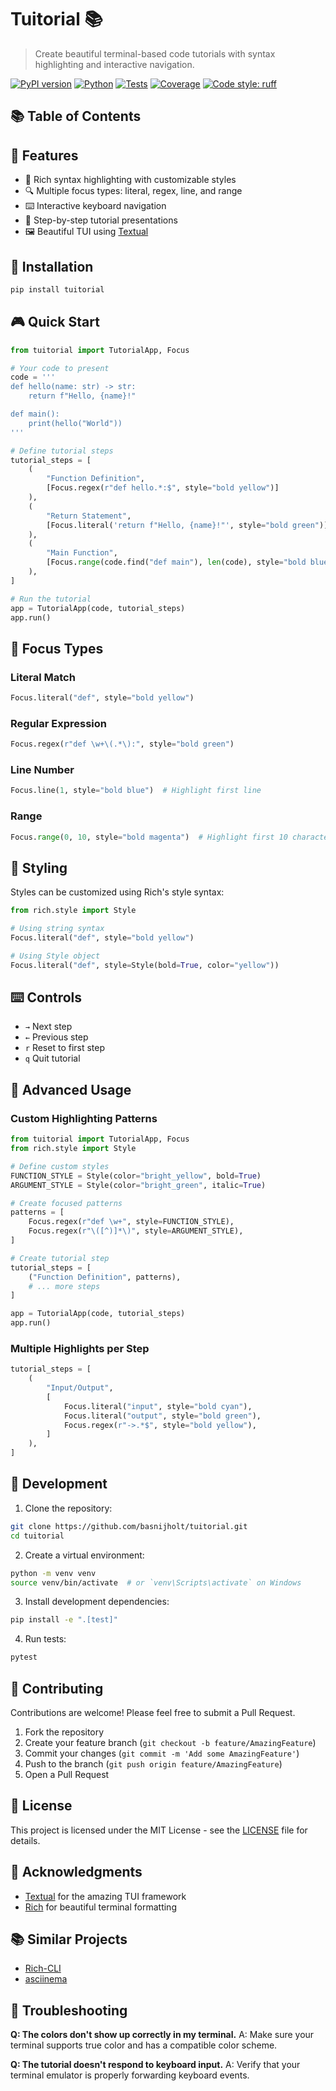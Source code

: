# Tuitorial 📚
> Create beautiful terminal-based code tutorials with syntax highlighting and interactive navigation.

[![PyPI version](https://badge.fury.io/py/tuitorial.svg)](https://badge.fury.io/py/tuitorial)
[![Python](https://img.shields.io/pypi/pyversions/tuitorial.svg)](https://pypi.org/project/tuitorial/)
[![Tests](https://github.com/basnijholt/tuitorial/actions/workflows/test.yml/badge.svg)](https://github.com/basnijholt/tuitorial/actions/workflows/pytest.yml)
[![Coverage](https://codecov.io/gh/basnijholt/tuitorial/branch/main/graph/badge.svg)](https://codecov.io/gh/basnijholt/tuitorial)
[![Code style: ruff](https://img.shields.io/endpoint?url=https://raw.githubusercontent.com/astral-sh/ruff/main/assets/badge/v2.json)](https://github.com/astral-sh/ruff)

## 📚 Table of Contents

<!-- START doctoc generated TOC please keep comment here to allow auto update -->
<!-- DON'T EDIT THIS SECTION, INSTEAD RE-RUN doctoc TO UPDATE -->


<!-- END doctoc generated TOC please keep comment here to allow auto update -->

## 🎯 Features
- 🎨 Rich syntax highlighting with customizable styles
- 🔍 Multiple focus types: literal, regex, line, and range
- ⌨️ Interactive keyboard navigation
- 📝 Step-by-step tutorial presentations
- 🖼️ Beautiful TUI using [Textual](https://textual.textualize.io/)

## 🚀 Installation

```bash
pip install tuitorial
```

## 🎮 Quick Start

```python
from tuitorial import TutorialApp, Focus

# Your code to present
code = '''
def hello(name: str) -> str:
    return f"Hello, {name}!"

def main():
    print(hello("World"))
'''

# Define tutorial steps
tutorial_steps = [
    (
        "Function Definition",
        [Focus.regex(r"def hello.*:$", style="bold yellow")]
    ),
    (
        "Return Statement",
        [Focus.literal('return f"Hello, {name}!"', style="bold green")]
    ),
    (
        "Main Function",
        [Focus.range(code.find("def main"), len(code), style="bold blue")]
    ),
]

# Run the tutorial
app = TutorialApp(code, tutorial_steps)
app.run()
```

## 🎯 Focus Types

### Literal Match
```python
Focus.literal("def", style="bold yellow")
```

### Regular Expression
```python
Focus.regex(r"def \w+\(.*\):", style="bold green")
```

### Line Number
```python
Focus.line(1, style="bold blue")  # Highlight first line
```

### Range
```python
Focus.range(0, 10, style="bold magenta")  # Highlight first 10 characters
```

## 🎨 Styling

Styles can be customized using Rich's style syntax:
```python
from rich.style import Style

# Using string syntax
Focus.literal("def", style="bold yellow")

# Using Style object
Focus.literal("def", style=Style(bold=True, color="yellow"))
```

## ⌨️ Controls
- `→` Next step
- `←` Previous step
- `r` Reset to first step
- `q` Quit tutorial

## 📖 Advanced Usage

### Custom Highlighting Patterns

```python
from tuitorial import TutorialApp, Focus
from rich.style import Style

# Define custom styles
FUNCTION_STYLE = Style(color="bright_yellow", bold=True)
ARGUMENT_STYLE = Style(color="bright_green", italic=True)

# Create focused patterns
patterns = [
    Focus.regex(r"def \w+", style=FUNCTION_STYLE),
    Focus.regex(r"\([^)]*\)", style=ARGUMENT_STYLE),
]

# Create tutorial step
tutorial_steps = [
    ("Function Definition", patterns),
    # ... more steps
]

app = TutorialApp(code, tutorial_steps)
app.run()
```

### Multiple Highlights per Step

```python
tutorial_steps = [
    (
        "Input/Output",
        [
            Focus.literal("input", style="bold cyan"),
            Focus.literal("output", style="bold green"),
            Focus.regex(r"->.*$", style="bold yellow"),
        ]
    ),
]
```

## 🧪 Development

1. Clone the repository:
```bash
git clone https://github.com/basnijholt/tuitorial.git
cd tuitorial
```

2. Create a virtual environment:
```bash
python -m venv venv
source venv/bin/activate  # or `venv\Scripts\activate` on Windows
```

3. Install development dependencies:
```bash
pip install -e ".[test]"
```

4. Run tests:
```bash
pytest
```

## 🤝 Contributing

Contributions are welcome! Please feel free to submit a Pull Request.

1. Fork the repository
2. Create your feature branch (`git checkout -b feature/AmazingFeature`)
3. Commit your changes (`git commit -m 'Add some AmazingFeature'`)
4. Push to the branch (`git push origin feature/AmazingFeature`)
5. Open a Pull Request

## 📝 License

This project is licensed under the MIT License - see the [LICENSE](LICENSE) file for details.

## 🙏 Acknowledgments

- [Textual](https://textual.textualize.io/) for the amazing TUI framework
- [Rich](https://rich.readthedocs.io/) for beautiful terminal formatting

## 📚 Similar Projects

- [Rich-CLI](https://github.com/Textualize/rich-cli)
- [asciinema](https://github.com/asciinema/asciinema)

## 🐛 Troubleshooting

**Q: The colors don't show up correctly in my terminal.**
A: Make sure your terminal supports true color and has a compatible color scheme.

**Q: The tutorial doesn't respond to keyboard input.**
A: Verify that your terminal emulator is properly forwarding keyboard events.
